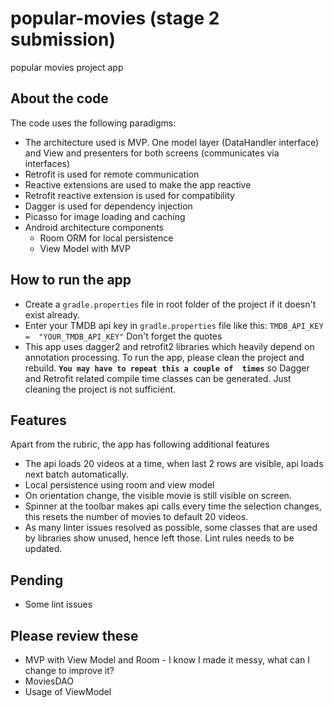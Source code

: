 # popular-movies (stage 2 submission)
popular movies project app

## About the code
The code uses the following paradigms:
- The architecture used is MVP. One model layer (DataHandler interface) and View and presenters 
for both screens (communicates via interfaces)
- Retrofit is used for remote communication
- Reactive extensions are used to make the app reactive
- Retrofit reactive extension is used for compatibility
- Dagger is used for dependency injection
- Picasso for image loading and caching
- Android architecture components
    - Room ORM for local persistence
    - View Model with MVP

## How to run the app
- Create a `gradle.properties` file in root folder of the project if it doesn't exist already.
- Enter your TMDB api key in `gradle.properties` file like this: `TMDB_API_KEY = 
"YOUR_TMDB_API_KEY"` Don't forget the quotes
- This app uses dagger2 and retrofit2 libraries which heavily depend on annotation processing. To
 run the app, please clean the project and rebuild. **`You may have to repeat this a couple of 
 times`** so Dagger and Retrofit related compile time classes can be generated. Just cleaning the project 
 is not sufficient.

## Features
Apart from the rubric, the app has following additional features
- The api loads 20 videos at a time, when last 2 rows are visible, api loads next batch 
automatically.
- Local persistence using room and view model
- On orientation change, the visible movie is still visible on screen.
- Spinner at the toolbar makes api calls every time the selection changes, this resets the number
 of movies to default 20 videos.
- As many linter issues resolved as possible, some classes that are used by libraries show 
unused, hence left those. Lint rules needs to be updated.

## Pending
- Some lint issues

## Please review these
- MVP with View Model and Room - I know I made it messy, what can I change to improve it?
- MoviesDAO
- Usage of ViewModel